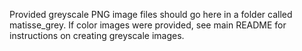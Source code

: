 Provided greyscale PNG image files should go here in a folder called matisse_grey.  If color images were provided, see main README for instructions on creating greyscale images.